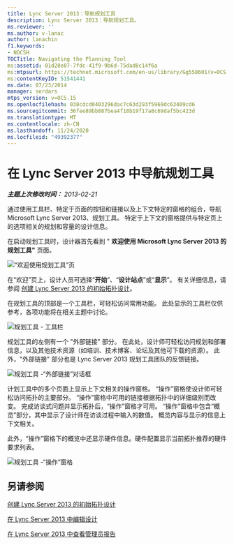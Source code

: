 ```yaml
---
title: Lync Server 2013：导航规划工具
description: Lync Server 2013：导航规划工具。
ms.reviewer: ''
ms.author: v-lanac
author: lanachin
f1.keywords:
- NOCSH
TOCTitle: Navigating the Planning Tool
ms:assetid: 01d28e07-7fdc-41f9-9b6d-75dad8c14f6a
ms:mtpsurl: https://technet.microsoft.com/en-us/library/Gg558601(v=OCS.15)
ms:contentKeyID: 51541441
ms.date: 07/23/2014
manager: serdars
mtps_version: v=OCS.15
ms.openlocfilehash: 038cdcd0403296dac7c63d293f5969dc63409cd6
ms.sourcegitcommit: 36fee89bb887bea4f18b19f17a8c69daf5bc423d
ms.translationtype: MT
ms.contentlocale: zh-CN
ms.lasthandoff: 11/24/2020
ms.locfileid: "49392377"
---
```

# <a name="navigating-the-planning-tool-in-lync-server-2013"></a>在 Lync Server 2013 中导航规划工具

<div data-xmlns="http://www.w3.org/1999/xhtml">

<div class="topic" data-xmlns="http://www.w3.org/1999/xhtml" data-msxsl="urn:schemas-microsoft-com:xslt" data-cs="https://msdn.microsoft.com/">

<div data-asp="https://msdn2.microsoft.com/asp">



</div>

<div id="mainSection">

<div id="mainBody">

<span> </span>

_**主题上次修改时间：** 2013-02-21_

通过使用工具栏、特定于页面的按钮和链接以及上下文特定的窗格的组合，导航 Microsoft Lync Server 2013、规划工具。 特定于上下文的窗格提供与特定页上的选项相关的规划和容量的设计信息。

在启动规划工具时，设计器首先看到 " **欢迎使用 Microsoft Lync Server 2013 的规划工具"** 页面。

![“欢迎使用规划工具”页](images/Gg558601.ff5b72e6-bcf0-49e9-8784-3636fe8187c5(OCS.15).jpg "“欢迎使用规划工具”页")

在“欢迎”页上，设计人员可选择“**开始**”、“**设计站点**”或“**显示**”。 有关详细信息，请参阅 [创建 Lync Server 2013 的初始拓扑设计](lync-server-2013-create-the-initial-topology-design.md)。

在规划工具的顶部是一个工具栏，可轻松访问常用功能。 此处显示的工具栏仅供参考，各项功能将在相关主题中讨论。

![规划工具 - 工具栏](images/Gg558601.a008ddd1-b73d-4406-9d4b-df68bed9906e(OCS.15).jpg "规划工具 - 工具栏")

规划工具的左侧有一个 "外部链接" 部分。 在此处，设计师可轻松访问规划和部署信息，以及其他技术资源（如培训、技术博客、论坛及其他可下载的资源）。 此外，"外部链接" 部分也是 Lync Server 2013 规划工具团队的反馈链接。

![规划工具 -“外部链接”对话框](images/Gg558601.76959057-8eb2-4158-b1b3-585cca80be7e(OCS.15).jpg "规划工具 -“外部链接”对话框")

计划工具中的多个页面上显示上下文相关的操作窗格。 “操作”窗格使设计师可轻松访问拓扑的主要部分。 “操作”窗格中可用的链接根据拓扑中的详细级别而改变。 完成访谈式问题并显示拓扑后，“操作”窗格才可用。 “操作”窗格中包含“概览”部分，其中显示了设计师在访谈过程中输入的数值。 概览内容与显示的信息上下文相关。

此外，“操作”窗格下的概览中还显示硬件信息。硬件配置显示当前拓扑推荐的硬件要求列表。

![规划工具 -“操作”窗格](images/Gg558601.9679d8fd-4de8-4a5a-bfcf-699da9aa7283(OCS.15).jpg "规划工具 -“操作”窗格")

<div>

## <a name="see-also"></a>另请参阅


[创建 Lync Server 2013 的初始拓扑设计](lync-server-2013-create-the-initial-topology-design.md)  


[在 Lync Server 2013 中编辑设计](lync-server-2013-editing-the-design.md)  


[在 Lync Server 2013 中查看管理员报告](lync-server-2013-reviewing-the-administrator-reports.md)  
  

</div>

</div>

<span> </span>

</div>

</div>

</div>

